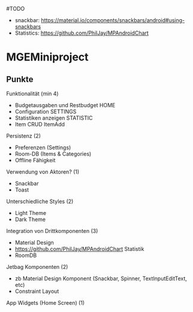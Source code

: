 #TODO

- snackbar: https://material.io/components/snackbars/android#using-snackbars
- Statistics: https://github.com/PhilJay/MPAndroidChart


# MGEMiniproject

## Punkte
Funktionalität (min 4)
- Budgetausgaben und Restbudget HOME
- Configuration SETTINGS
- Statistiken anzeigen STATISTIC
- Item CRUD ItemAdd

Persistenz (2)
- Preferenzen (Settings)
- Room-DB (Items & Categories)
- Offline Fähigkeit

Verwendung von Aktoren? (1)
- Snackbar
- Toast

Unterschiedliche Styles (2)
- Light Theme
- Dark Theme

Integration von Drittkomponenten (3)
- Material Design
- https://github.com/PhilJay/MPAndroidChart Statistik
- RoomDB

Jetbag Komponenten (2)
- zb Material Design Komponent (Snackbar, Spinner, TextInputEditText, etc)
- Constraint Layout

App Widgets (Home Screen) (1)


